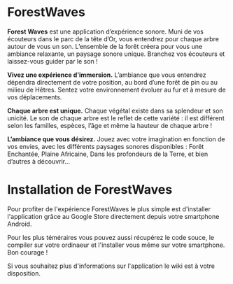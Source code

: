 # ForestWaves

**Forest Waves** est une application d’expérience sonore. Muni de vos écouteurs dans le parc de la tête d’Or, vous entendrez pour chaque arbre autour de vous un son. L’ensemble de la forêt créera pour vous une ambiance relaxante, un paysage sonore unique. Branchez vos écouteurs et laissez-vous guider par le son !

**Vivez une expérience d’immersion.** L’ambiance que vous entendrez dépendra directement de votre position, au bord d’une forêt de pin ou au milieu de Hêtres. Sentez votre environnement évoluer au fur et à mesure de vos déplacements.

**Chaque arbre est unique.** Chaque végétal existe dans sa splendeur et son unicité. Le son de chaque arbre est le reflet de cette variété : il est différent selon les familles, espèces, l’âge et même la hauteur de chaque arbre !

**L’ambiance que vous désirez.** Jouez avec votre imagination en fonction de vos envies, avec les différents paysages sonores disponibles : Forêt Enchantée, Plaine Africaine, Dans les profondeurs de la Terre, et bien d’autres à découvrir...

# Installation de ForestWaves

Pour profiter de l'expérience ForestWaves le plus simple est d'installer l'application grâce au Google Store directement depuis votre smartphone Android. 

Pour les plus téméraires vous pouvez aussi récupérez le code souce, le compiler sur votre ordinaeur et l'installer vous même sur votre smartphone. Bon courage !

Si vous souhaitez plus d'informations sur l'application le wiki est à votre disposition.
